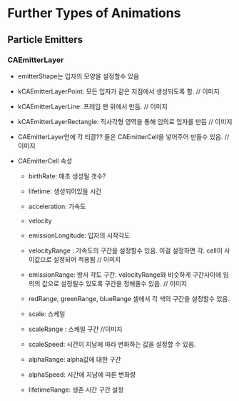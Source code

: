 # Further Types of Animations

## Particle Emitters
### CAEmitterLayer
- emitterShape는 입자의 모양을 설정할수 있음
- kCAEmitterLayerPoint: 모든 입자가 같은 지점에서 생성되도록 함.
// 이미지
- kCAEmitterLayerLine: 프레임 맨 위에서 만듬.
// 이미지
- kCAEmitterLayerRectangle: 직사각형 영역을 통해 임의로 입자를 만듬
// 이미지
- CAEmitterLayer안에 각 티끌?? 들은 CAEmitterCell을 넣어주어 만들수 있음.
// 이미지

- CAEmitterCell 속성
    - birthRate: 매초 생성될 갯수?
    - lifetime: 생성되어있을 시간
    - acceleration: 가속도
    - velocity
    - emissionLongitude: 입자의 시작각도
    - velocityRange : 가속도의 구간을 설정할수 있음. 이걸 설정하면 각. cell이 사이값으로 설정되어 적용됨
    // 이미지
    - emissionRange: 방사 각도 구간. velocityRange와 비슷하게 구간사이에 임의의 값으로 설정될수 있도록 구간을 정해줄수 있음.
    // 이미지
    - redRange, greenRange, blueRange 셀에서 각 색의 구간을 설정할수 있음.
    - scale: 스케일
    - scaleRange : 스케일 구간
    //이미지

    - scaleSpeed: 시간이 지남에 따라 변화하는 값을 설정할 수 있음.
    - alphaRange: alpha값에 대한 구간
    - alphaSpeed: 시간에 지남에 따른 변화량
    - lifetimeRange: 생존 시간 구간 설정
